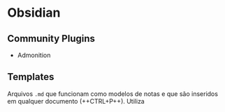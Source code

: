 # Obsidian

## Community Plugins

- Admonition

## Templates

Arquivos `.md` que funcionam como modelos de notas e que são inseridos em qualquer documento (++CTRL+P++).
Utiliza 